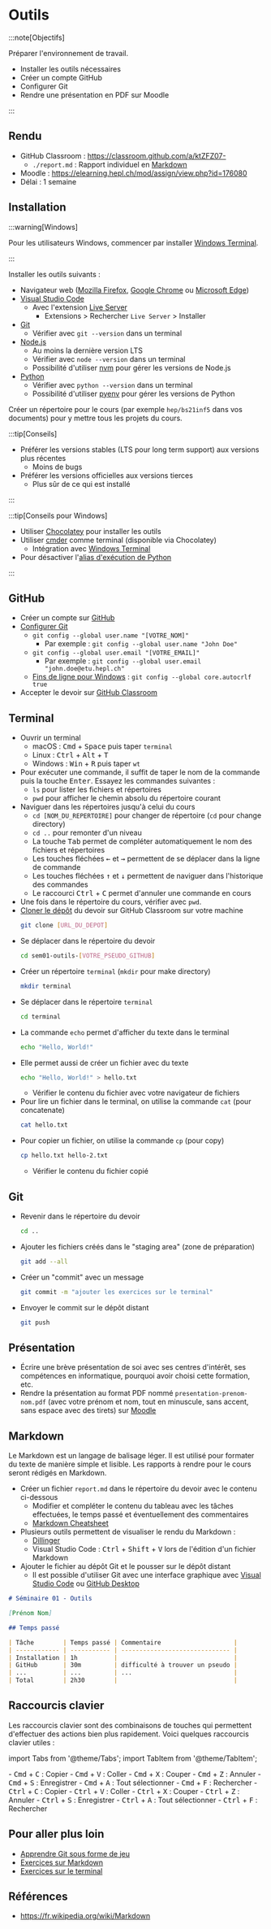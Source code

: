 # Outils

:::note[Objectifs]

Préparer l'environnement de travail.

- Installer les outils nécessaires
- Créer un compte GitHub
- Configurer Git
- Rendre une présentation en PDF sur Moodle

:::

## Rendu

- GitHub Classroom : https://classroom.github.com/a/ktZFZ07-
  - `./report.md` : Rapport individuel en [Markdown](https://fr.wikipedia.org/wiki/Markdown)
- Moodle : https://elearning.hepl.ch/mod/assign/view.php?id=176080
- Délai : 1 semaine

## Installation

:::warning[Windows]

Pour les utilisateurs Windows, commencer par installer [Windows Terminal](https://apps.microsoft.com/detail/9n0dx20hk701?hl=fr-ch).

:::

Installer les outils suivants :

- Navigateur web ([Mozilla Firefox](https://www.mozilla.org/fr/firefox/new/), [Google Chrome](https://www.google.com/chrome/) ou [Microsoft Edge](https://www.microsoft.com/fr-ch/edge))
- [Visual Studio Code](https://code.visualstudio.com/)
  - Avec l'extension [Live Server](https://marketplace.visualstudio.com/items?itemName=ritwickdey.LiveServer)
    - Extensions > Rechercher `Live Server` > Installer
- [Git](https://git-scm.com/)
  - Vérifier avec `git --version` dans un terminal
- [Node.js](https://nodejs.org/)
  - Au moins la dernière version LTS
  - Vérifier avec `node --version` dans un terminal
  - Possibilité d'utiliser [nvm](https://github.com/nvm-sh/nvm) pour gérer les versions de Node.js
- [Python](https://www.python.org/)
  - Vérifier avec `python --version` dans un terminal
  - Possibilité d'utiliser [pyenv](https://github.com/pyenv/pyenv) pour gérer les versions de Python

Créer un répertoire pour le cours (par exemple `hep/bs21inf5` dans vos documents) pour y mettre tous les projets du cours.

:::tip[Conseils]

- Préférer les versions stables (LTS pour long term support) aux versions plus récentes
  - Moins de bugs
- Préférer les versions officielles aux versions tierces
  - Plus sûr de ce qui est installé

:::

:::tip[Conseils pour Windows]

- Utiliser [Chocolatey](https://community.chocolatey.org/) pour installer les outils
- Utiliser [cmder](https://cmder.app/) comme terminal (disponible via Chocolatey)
  - Intégration avec [Windows Terminal](https://medium.com/talpor/windows-terminal-cmder-%EF%B8%8F-573e6890d143)
- Pour désactiver l'[alias d'exécution de Python](https://www.thewindowsclub.com/manage-app-execution-aliases-on-windows-10)

:::

## GitHub

- Créer un compte sur [GitHub](https://github.com/)
- [Configurer Git](https://docs.github.com/fr/get-started/getting-started-with-git/set-up-git)
  - `git config --global user.name "[VOTRE_NOM]"`
    - Par exemple : `git config --global user.name "John Doe"`
  - `git config --global user.email "[VOTRE_EMAIL]"`
    - Par exemple : `git config --global user.email "john.doe@etu.hepl.ch"`
  - [Fins de ligne pour Windows](https://docs.github.com/fr/get-started/getting-started-with-git/configuring-git-to-handle-line-endings?platform=windows) : `git config --global core.autocrlf true`
- Accepter le devoir sur [GitHub Classroom](https://classroom.github.com/a/ktZFZ07-)

## Terminal

- Ouvrir un terminal
  - macOS : <kbd>Cmd</kbd> + <kbd>Space</kbd> puis taper `terminal`
  - Linux : <kbd>Ctrl</kbd> + <kbd>Alt</kbd> + <kbd>T</kbd>
  - Windows : <kbd>Win</kbd> + <kbd>R</kbd> puis taper `wt`
- Pour exécuter une commande, il suffit de taper le nom de la commande puis la touche <kbd>Enter</kbd>. Essayez les commandes suivantes :
  - `ls` pour lister les fichiers et répertoires
  - `pwd` pour afficher le chemin absolu du répertoire courant
- Naviguer dans les répertoires jusqu'à celui du cours
  - `cd [NOM_DU_REPERTOIRE]` pour changer de répertoire (`cd` pour change directory)
  - `cd ..` pour remonter d'un niveau
  - La touche <kbd>Tab</kbd> permet de compléter automatiquement le nom des fichiers et répertoires
  - Les touches fléchées <kbd>&larr;</kbd> et <kbd>&rarr;</kbd> permettent de se déplacer dans la ligne de commande
  - Les touches fléchées <kbd>&uarr;</kbd> et <kbd>&darr;</kbd> permettent de naviguer dans l'historique des commandes
  - Le raccourci <kbd>Ctrl</kbd> + <kbd>C</kbd> permet d'annuler une commande en cours
- Une fois dans le répertoire du cours, vérifier avec `pwd`.
- [Cloner le dépôt](https://docs.github.com/fr/repositories/creating-and-managing-repositories/cloning-a-repository) du devoir sur GitHub Classroom sur votre machine
  ```bash
  git clone [URL_DU_DEPOT]
  ```
- Se déplacer dans le répertoire du devoir
  ```bash
  cd sem01-outils-[VOTRE_PSEUDO_GITHUB]
  ```
- Créer un répertoire `terminal` (`mkdir` pour make directory)
  ```bash
  mkdir terminal
  ```
- Se déplacer dans le répertoire `terminal`
  ```bash
  cd terminal
  ```
- La commande `echo` permet d'afficher du texte dans le terminal
  ```bash
  echo "Hello, World!"
  ```
- Elle permet aussi de créer un fichier avec du texte
  ```bash
  echo "Hello, World!" > hello.txt
  ```
  - Vérifier le contenu du fichier avec votre navigateur de fichiers
- Pour lire un fichier dans le terminal, on utilise la commande `cat` (pour concatenate)
  ```bash
  cat hello.txt
  ```
- Pour copier un fichier, on utilise la commande `cp` (pour copy)
  ```bash
  cp hello.txt hello-2.txt
  ```
  - Vérifier le contenu du fichier copié

## Git

- Revenir dans le répertoire du devoir
  ```bash
  cd ..
  ```
- Ajouter les fichiers créés dans le "staging area" (zone de préparation)
  ```bash
  git add --all
  ```
- Créer un "commit" avec un message
  ```bash
  git commit -m "ajouter les exercices sur le terminal"
  ```
- Envoyer le commit sur le dépôt distant
  ```bash
  git push
  ```

## Présentation

- Écrire une brève présentation de soi avec ses centres d'intérêt, ses compétences en informatique, pourquoi avoir choisi cette formation, etc.
- Rendre la présentation au format PDF nommé `presentation-prenom-nom.pdf` (avec votre prénom et nom, tout en minuscule, sans accent, sans espace avec des tirets) sur [Moodle](https://elearning.hepl.ch/mod/assign/view.php?id=176080)

## Markdown

Le Markdown est un langage de balisage léger. Il est utilisé pour formater du texte de manière simple et lisible. Les rapports à rendre pour le cours seront rédigés en Markdown.

- Créer un fichier `report.md` dans le répertoire du devoir avec le contenu ci-dessous
  - Modifier et compléter le contenu du tableau avec les tâches effectuées, le temps passé et éventuellement des commentaires
  - [Markdown Cheatsheet](https://www.markdownguide.org/cheat-sheet/)
- Plusieurs outils permettent de visualiser le rendu du Markdown :
  - [Dillinger](https://dillinger.io/)
  - Visual Studio Code : <kbd>Ctrl</kbd> + <kbd>Shift</kbd> + <kbd>V</kbd> lors de l'édition d'un fichier Markdown
- Ajouter le fichier au dépôt Git et le pousser sur le dépôt distant
  - Il est possible d'utiliser Git avec une interface graphique avec [Visual Studio Code](https://code.visualstudio.com/docs/sourcecontrol/intro-to-git#_staging-and-committing-code-changes) ou [GitHub Desktop](https://desktop.github.com/)

```markdown title="./report.md"
# Séminaire 01 - Outils

[Prénom Nom]

## Temps passé

| Tâche        | Temps passé | Commentaire                    |
| ------------ | ----------- | ------------------------------ |
| Installation | 1h          |                                |
| GitHub       | 30m         | difficulté à trouver un pseudo |
| ...          | ...         | ...                            |
| Total        | 2h30        |                                |
```

## Raccourcis clavier

Les raccourcis clavier sont des combinaisons de touches qui permettent d'effectuer des actions bien plus rapidement. Voici quelques raccourcis clavier utiles :

import Tabs from '@theme/Tabs';
import TabItem from '@theme/TabItem';

<Tabs>
  <TabItem value="macOS">
    - <kbd>Cmd</kbd> + <kbd>C</kbd> : Copier
    - <kbd>Cmd</kbd> + <kbd>V</kbd> : Coller
    - <kbd>Cmd</kbd> + <kbd>X</kbd> : Couper
    - <kbd>Cmd</kbd> + <kbd>Z</kbd> : Annuler
    - <kbd>Cmd</kbd> + <kbd>S</kbd> : Enregistrer
    - <kbd>Cmd</kbd> + <kbd>A</kbd> : Tout sélectionner
    - <kbd>Cmd</kbd> + <kbd>F</kbd> : Rechercher
  </TabItem>
  <TabItem value="Linux/Windows">
    - <kbd>Ctrl</kbd> + <kbd>C</kbd> : Copier
    - <kbd>Ctrl</kbd> + <kbd>V</kbd> : Coller
    - <kbd>Ctrl</kbd> + <kbd>X</kbd> : Couper
    - <kbd>Ctrl</kbd> + <kbd>Z</kbd> : Annuler
    - <kbd>Ctrl</kbd> + <kbd>S</kbd> : Enregistrer
    - <kbd>Ctrl</kbd> + <kbd>A</kbd> : Tout sélectionner
    - <kbd>Ctrl</kbd> + <kbd>F</kbd> : Rechercher
  </TabItem>
</Tabs>

## Pour aller plus loin

- [Apprendre Git sous forme de jeu](https://learngitbranching.js.org/)
- [Exercices sur Markdown](https://www.markdowntutorial.com/fr/)
- [Exercices sur le terminal](https://cmdchallenge.com/)

## Références

- https://fr.wikipedia.org/wiki/Markdown
